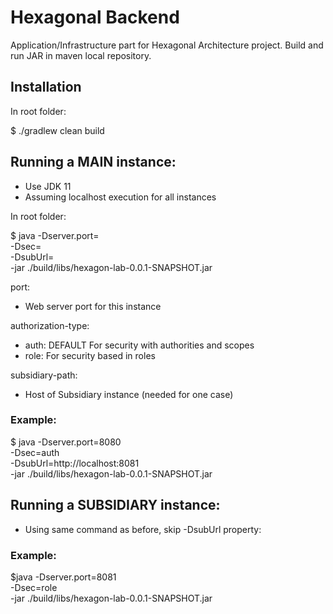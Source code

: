 # Hexagonal Backend

Application/Infrastructure  part for Hexagonal Architecture project.
Build and run JAR in maven local repository.

## Installation
In root folder:

$ ./gradlew clean build

## Running a MAIN instance:
- Use JDK 11
- Assuming localhost execution for all instances

In root folder:

$ java -Dserver.port=<port> \
       -Dsec=<authorization-type> \
       -DsubUrl=<subsidiary-path> \
       -jar ./build/libs/hexagon-lab-0.0.1-SNAPSHOT.jar

port:
- Web server port for this instance

authorization-type: 
- auth: DEFAULT For security with authorities and scopes 
- role: For security based in roles

subsidiary-path:
- Host of Subsidiary instance (needed for one case)

### Example:
$ java -Dserver.port=8080 \
       -Dsec=auth \
       -DsubUrl=http://localhost:8081 \
       -jar ./build/libs/hexagon-lab-0.0.1-SNAPSHOT.jar
       
       
## Running a SUBSIDIARY instance:
- Using same command as before, skip -DsubUrl property:

### Example:
$java -Dserver.port=8081 \
      -Dsec=role \
      -jar ./build/libs/hexagon-lab-0.0.1-SNAPSHOT.jar

